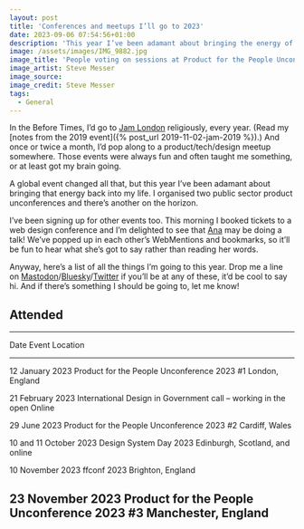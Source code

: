 ```yaml
---
layout: post
title: 'Conferences and meetups I’ll go to 2023'
date: 2023-09-06 07:54:56+01:00
description: 'This year I’ve been adamant about bringing the energy of meeting people, face-to-face, back into my life. Here’s all the events I’m going to and attended.'
image: /assets/images/IMG_9882.jpg
image_title: 'People voting on sessions at Product for the People Unconference 2023 #2 in Cardiff'
image_artist: Steve Messer
image_source:
image_credit: Steve Messer
tags:
  - General
---
```


In the Before Times, I’d go to [Jam London](https://www.jamlondon.io/events/) religiously, every year. (Read my [notes from the 2019 event]({% post_url 2019-11-02-jam-2019 %}).) And once or twice a month, I’d pop along to a product/tech/design meetup somewhere. Those events were always fun and often taught me something, or at least got my brain going.

A global event changed all that, but this year I’ve been adamant about bringing that energy back into my life. I organised two public sector product unconferences and there’s another on the horizon.

I’ve been signing up for other events too. This morning I booked tickets to a web design conference and I’m delighted to see that [Ana](https://ohhelloana.blog) may be doing a talk! We’ve popped up in each other’s WebMentions and bookmarks, so it’ll be fun to hear what she’s got to say rather than reading her words.

Anyway, here’s a list of all the things I’m going to this year. Drop me a line on [Mastodon](https://indieweb.social/@stevenjmesser)/[Bluesky](https://bsky.app/profile/stevenjmesser.bsky.social)/[Twitter](https://twitter.com/stevenjmesser) if you’ll be at any of these, it’d be cool to say hi. And if there’s something I should be going to, let me know!

## Attended

  -----------------------------------------------------
  Date                     Event                                                           Location
  ------------------------ --------------------------------------------------------------- ---------------------------------
  12 January 2023          Product for the People Unconference 2023 #1                     London, England

  21 February 2023         International Design in Government call – working in the open   Online

  29 June 2023             Product for the People Unconference 2023 #2                     Cardiff, Wales

  10 and 11 October 2023   Design System Day 2023                                          Edinburgh, Scotland, and online

  10 November 2023         ffconf 2023                                                     Brighton, England

  23 November 2023         Product for the People Unconference 2023 #3                     Manchester, England
  -----------------------------------------------------
